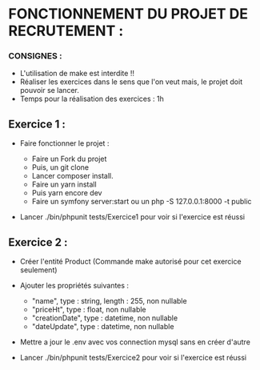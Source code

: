 # FONCTIONNEMENT DU PROJET DE RECRUTEMENT :

### CONSIGNES :

- L'utilisation de make est interdite !!
- Réaliser les exercices dans le sens que l'on veut mais, le projet doit pouvoir se lancer.
- Temps pour la réalisation des exercices : 1h


## Exercice 1 :

- Faire fonctionner le projet :

    - Faire un Fork du projet
    - Puis, un git clone
    - Lancer composer install.
    - Faire un yarn install
    - Puis yarn encore dev
    - Faire un symfony server:start ou un php -S 127.0.0.1:8000 -t public  

- Lancer ./bin/phpunit tests/Exercice1 pour voir si l'exercice est réussi

## Exercice 2 :

- Créer l'entité Product (Commande make autorisé pour cet exercice seulement)
- Ajouter les propriétés suivantes :

     - "name", type : string, length : 255, non nullable
     - "priceHt", type : float, non nullable
     - "creationDate", type : datetime, non nullable
     - "dateUpdate", type : datetime, non nullable

- Mettre a jour le .env avec vos connection mysql sans en créer d'autre
- Lancer ./bin/phpunit tests/Exercice2 pour voir si l'exercice est réussi
